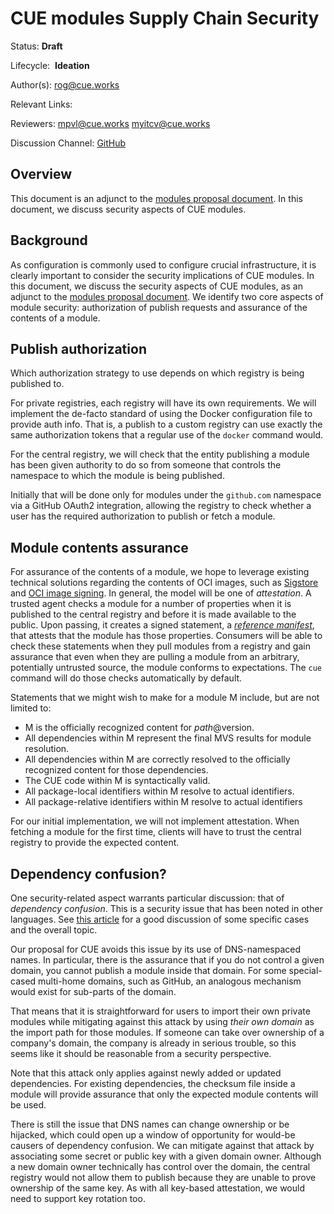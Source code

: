 # CUE modules Supply Chain Security

Status: **Draft**

Lifecycle:  **Ideation**

Author(s): rog@cue.works

Relevant Links:

Reviewers: mpvl@cue.works myitcv@cue.works

Discussion Channel: [GitHub](https://github.com/cue-lang/cue/discussions/2942)


## Overview

This document is an adjunct to the [modules proposal document](2939-modules.md).
In this document, we discuss security aspects of CUE modules.


## Background

As configuration is commonly used to configure crucial infrastructure,
it is clearly important to consider the security implications of CUE modules.
In this document, we discuss the security aspects of CUE modules,
as an adjunct to the [modules proposal document](2939-modules.md).
We identify two core aspects of module security:
authorization of publish requests and assurance of the contents of a module.


## Publish authorization

Which authorization strategy to use depends on which registry is being published to.

For private registries, each registry will have its own requirements.
We will implement the de-facto standard of using the Docker configuration file
to provide auth info. That is, a publish to a custom registry can use exactly
the same authorization tokens that a regular use of the `docker` command would.

For the central registry, we will check that the entity publishing a module
has been given authority to do so from
someone that controls the namespace to which the module is being published.

Initially that will be done only for modules under the `github.com` namespace
via a GitHub OAuth2 integration, allowing the registry to check whether a user
has the required authorization to publish or fetch a module.

## Module contents assurance

For assurance of the contents of a module,
we hope to leverage existing technical solutions regarding the contents of OCI images,
such as [Sigstore](https://www.sigstore.dev/) and [OCI image signing](https://github.com/notaryproject/notaryproject).
In general, the model will be one of _attestation_.
A trusted agent checks a module for a number of properties when it is published
to the central registry and before it is made available to the public.
Upon passing, it creates a signed statement,
a *[reference manifest](https://github.com/oras-project/artifacts-spec/blob/main/manifest-referrers-api.md)*,
that attests that the module has those properties.
Consumers will be able to check these statements
when they pull modules from a registry and gain assurance that
even when they are pulling a module from an arbitrary, potentially untrusted source,
the module conforms to expectations.
The `cue` command will do those checks automatically by default.

Statements that we might wish to make for a module M include,
but are not limited to:

- M is the officially recognized content for $path@$version.
- All dependencies within M represent the final MVS results for module resolution.
- All dependencies within M are correctly resolved to the officially recognized content for those dependencies.
- The CUE code within M is syntactically valid.
- All package-local identifiers within M resolve to actual identifiers.
- All package-relative identifiers within M resolve to actual identifiers

For our initial implementation, we will not implement attestation.
When fetching a module for the first time,
clients will have to trust the central registry to provide the expected content.

## Dependency confusion?

One security-related aspect warrants particular discussion:
that of *dependency confusion*.
This is a security issue that has been noted in other languages.
See [this article](https://medium.com/@alex.birsan/dependency-confusion-4a5d60fec610) for
a good discussion of some specific cases and the overall topic.

Our proposal for CUE avoids this issue by its use of DNS-namespaced names.
In particular, there is the assurance that
if you do not control a given domain, you cannot publish a module inside that domain.
For some special-cased multi-home domains, such as GitHub, an analogous
mechanism would exist for sub-parts of the domain.

That means that it is straightforward for users
to import their own private modules
while mitigating against this attack
by using *their own domain* as the import path for those modules.
If someone can take over ownership of a company's domain,
the company is already in serious trouble,
so this seems like it should be reasonable from a security perspective.

Note that this attack only applies against newly added or updated dependencies.
For existing dependencies, the checksum file inside a module
will provide assurance that
only the expected module contents will be used.

There is still the issue that DNS names can change ownership or be hijacked,
which could open up a window of opportunity
for would-be causers of dependency confusion.
We can mitigate against that attack by
associating some secret or public key
with a given domain owner.
Although a new domain owner technically has control over the domain,
the central registry would not allow them to publish because
they are unable to prove ownership of the same key.
As with all key-based attestation, we would need to support key rotation too.

